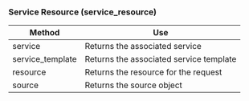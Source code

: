 ### Service Resource (service\_resource)

| Method            | Use                                     |
| ----------------- | --------------------------------------- |
| service           | Returns the associated service          |
| service\_template | Returns the associated service template |
| resource          | Returns the resource for the request    |
| source            | Returns the source object               |
